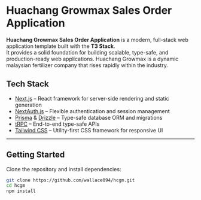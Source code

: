 # Huachang Growmax Sales Order Application

**Huachang Growmax Sales Order Application** is a modern, full-stack web application template built with the **T3 Stack**.  
It provides a solid foundation for building scalable, type-safe, and production-ready web applications.
Huachang Growmax is a dynamic malaysian fertilizer company that rises rapidly within the industry.

## Tech Stack

- [Next.js](https://nextjs.org/) – React framework for server-side rendering and static generation  
- [NextAuth.js](https://next-auth.js.org/) – Flexible authentication and session management  
- [Prisma](https://www.prisma.io/) & [Drizzle](https://orm.drizzle.team/) – Type-safe database ORM and migrations  
- [tRPC](https://trpc.io/) – End-to-end type-safe APIs  
- [Tailwind CSS](https://tailwindcss.com/) – Utility-first CSS framework for responsive UI  

---

## Getting Started

Clone the repository and install dependencies:

```bash
git clone https://github.com/wallace094/hcgm.git
cd hcgm
npm install

